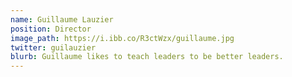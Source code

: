 ```yaml
---
name: Guillaume Lauzier
position: Director
image_path: https://i.ibb.co/R3ctWzx/guillaume.jpg
twitter: guilauzier
blurb: Guillaume likes to teach leaders to be better leaders.
---
```

